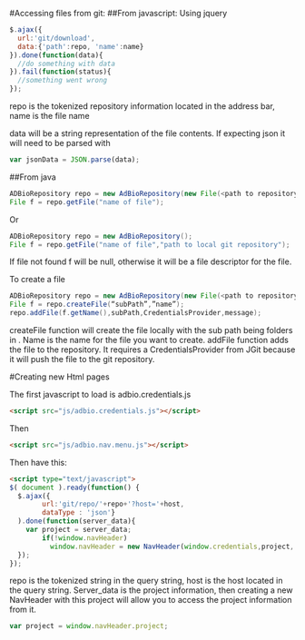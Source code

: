 #Accessing files from git:
##From javascript:
Using jquery 


```javascript
$.ajax({
  url:'git/download',
  data:{'path':repo, 'name':name}
}).done(function(data){
  //do something with data
}).fail(function(status){
  //something went wrong
});
```

repo is the tokenized repository information located in the address bar,
name is the file name


data will be a string representation of the file contents. If expecting json it will need to be parsed with 
```javascript
var jsonData = JSON.parse(data);
```


##From java

```java
ADBioRepository repo = new AdBioRepository(new File(<path to repository>));
File f = repo.getFile("name of file");
```

Or

```java
ADBioRepository repo = new AdBioRepository();
File f = repo.getFile("name of file","path to local git repository");
```

If file not found f will be null, otherwise it will be a file descriptor for the file.




To create a file
```java
ADBioRepository repo = new AdBioRepository(new File(<path to repository>));
File f = repo.createFile(“subPath”,”name”);
repo.addFile(f.getName(),subPath,CredentialsProvider,message);
```

createFile function will create the file locally with the sub path being folders in <path to repository>. Name is the name for the file you want to create. addFile function  adds the file to the repository. It requires a CredentialsProvider from JGit because it will push the file to the git repository.


#Creating new Html pages

The first javascript to load is adbio.credentials.js
```html
<script src="js/adbio.credentials.js"></script>
```
Then
```html
<script src="js/adbio.nav.menu.js"></script>
```
Then have this:
```html
<script type="text/javascript">
$( document ).ready(function() {
  $.ajax({
        url:'git/repo/'+repo+'?host='+host,
        dataType : 'json'}
  ).done(function(server_data){
    var project = server_data;
        if(!window.navHeader)
          window.navHeader = new NavHeader(window.credentials,project,'');
  });
});
```
repo  is the tokenized string in the query string, host is the host located in the query string.
Server_data is the project information, then creating a new NavHeader with this project will allow you to access the project information from it.

```javascript
var project = window.navHeader.project;
```
